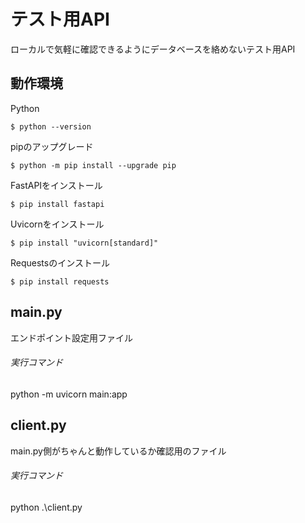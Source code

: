 # テスト用API
ローカルで気軽に確認できるようにデータベースを絡めないテスト用API

## 動作環境
Python
```
$ python --version
```

pipのアップグレード
```
$ python -m pip install --upgrade pip
```

FastAPIをインストール
```
$ pip install fastapi
```

Uvicornをインストール
```
$ pip install "uvicorn[standard]"
```

Requestsのインストール
```
$ pip install requests
```

## main.py
エンドポイント設定用ファイル
###### 実行コマンド
python -m uvicorn main:app

## client.py
main.py側がちゃんと動作しているか確認用のファイル
###### 実行コマンド
python .\client.py
